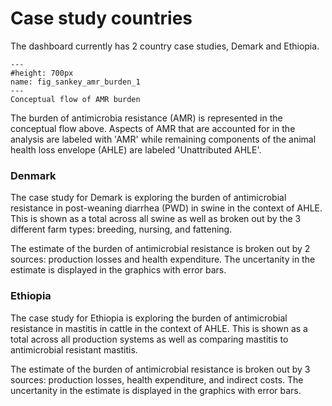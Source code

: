 # Case study countries
<p>
The dashboard currently has 2 country case studies, Demark and Ethiopia.
</p>

```{figure} ../Images/AMR_case_study_sankeymatic.png
---
#height: 700px
name: fig_sankey_amr_burden_1
---
Conceptual flow of AMR burden
```

<p>
The burden of antimicrobia resistance (AMR) is represented in the conceptual flow above. 
Aspects of AMR that are accounted for in the analysis are labeled with 'AMR' while remaining components of the animal health loss envelope (AHLE) are labeled 'Unattributed AHLE'.
</p>

<h3>Denmark</h3>
<p>
The case study for Demark is exploring the burden of antimicrobial resistance in post-weaning diarrhea (PWD) in swine in the context of AHLE. 
This is shown as a total across all swine as well as broken out by the 3 different farm types: breeding, nursing, and fattening. 
<p>
The estimate of the burden of antimicrobial resistance is broken out by 2 sources: production losses and health expenditure. 
The uncertanity in the estimate is displayed in the graphics with error bars.
</p>
</p>

<h3>Ethiopia</h3>
<p>
The case study for Ethiopia is exploring the burden of antimicrobial resistance in mastitis in cattle in the context of AHLE. 
This is shown as a total across all production systems as well as comparing mastitis to antimicrobial resistant mastitis. 
<p>
The estimate of the burden of antimicrobial resistance is broken out by 3 sources: production losses, health expenditure, and indirect costs. 
The uncertanity in the estimate is displayed in the graphics with error bars.
</p>
</p>



